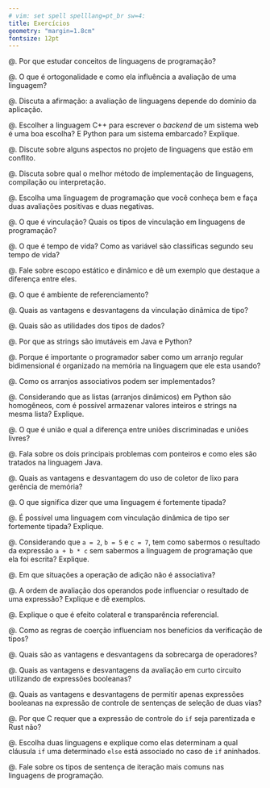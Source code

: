 ```yaml
---
# vim: set spell spelllang=pt_br sw=4:
title: Exercícios
geometry: "margin=1.8cm"
fontsize: 12pt
---
```


<!-- Aspectos preliminares -->

@. Por que estudar conceitos de linguagens de programação?

@. O que é ortogonalidade e como ela influência a avaliação de uma linguagem?

@. Discuta a afirmação: a avaliação de linguagens depende do domínio da aplicação.

@. Escolher a linguagem C++ para escrever o _backend_ de um sistema web é uma
boa escolha? E Python para um sistema embarcado? Explique.

@. Discute sobre alguns aspectos no projeto de linguagens que estão em conflito.

@. Discuta sobre qual o melhor método de implementação de linguagens,
compilação ou interpretação.

@. Escolha uma linguagem de programação que você conheça bem e faça duas
avaliações positivas e duas negativas.


<!-- Nomes, vinculações e escopos -->

@. O que é vinculação? Quais os tipos de vinculação em linguagens de
programação?

@. O que é tempo de vida? Como as variável são classificas segundo seu
tempo de vida?

@. Fale sobre escopo estático e dinâmico e dê um exemplo que destaque a
diferença entre eles.

@. O que é ambiente de referenciamento?

@. Quais as vantagens e desvantagens da vinculação dinâmica de tipo?


<!-- Tipos de dados -->

@. Quais são as utilidades dos tipos de dados?

@. Por que as strings são imutáveis em Java e Python?

@. Porque é importante o programador saber como um arranjo regular
bidimensional é organizado na memória na linguagem que ele esta usando?

@. Como os arranjos associativos podem ser implementados?

@. Considerando que as listas (arranjos dinâmicos) em Python são
homogêneos, com é possível armazenar valores inteiros e strings na mesma
lista? Explique.

@. O que é união e qual a diferença entre uniões discriminadas e uniões livres?

@. Fala sobre os dois principais problemas com ponteiros e como eles são
tratados na linguagem Java.

@. Quais as vantagens e desvantagem do uso de coletor de lixo para
gerência de memória?

@. O que significa dizer que uma linguagem é fortemente tipada?

@. É possível uma linguagem com vinculação dinâmica de tipo ser fortemente
tipada? Explique.


<!-- Expressões e sentenças de atribuição -->

@. Considerando que `a = 2`, `b = 5` e `c = 7`, tem como sabermos o
resultado da expressão `a + b * c` sem sabermos a linguagem de programação
que ela foi escrita? Explique.

@. Em que situações a operação de adição não é associativa?

@. A ordem de avaliação dos operandos pode influenciar o resultado de uma
expressão? Explique e dê exemplos.

@. Explique o que é efeito colateral e transparência referencial.

@. Como as regras de coerção influenciam nos benefícios da verificação de
tipos?

@. Quais são as vantagens e desvantagens da sobrecarga de operadores?

@. Quais as vantagens e desvantagens da avaliação em curto circuito utilizando de expressões booleanas?


<!-- Estruturas de controle no nível de sentença -->

@. Quais as vantagens e desvantagens de permitir apenas expressões
booleanas na expressão de controle de sentenças de seleção de duas vias?

@. Por que C requer que a expressão de controle do `if` seja parentizada e
Rust não?

@. Escolha duas linguagens e explique como elas determinam a qual cláusula
`if` uma determinado `else` está associado no caso de `if` aninhados.

@. Fale sobre os tipos de sentença de iteração mais comuns nas linguagens
de programação.
